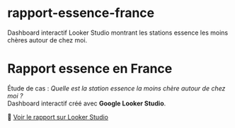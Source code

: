 # rapport-essence-france
Dashboard interactif Looker Studio montrant les stations essence les moins chères autour de chez moi.
# Rapport essence en France

Étude de cas : *Quelle est la station essence la moins chère autour de chez moi ?*  
Dashboard interactif créé avec **Google Looker Studio**.

🔗 [Voir le rapport sur Looker Studio]([https://lookerstudio.google.com/reporting/abc123](https://lookerstudio.google.com/u/0/reporting/90ada708-8bbd-4f26-a6eb-b9b659267ad5/page/zcuYF))
